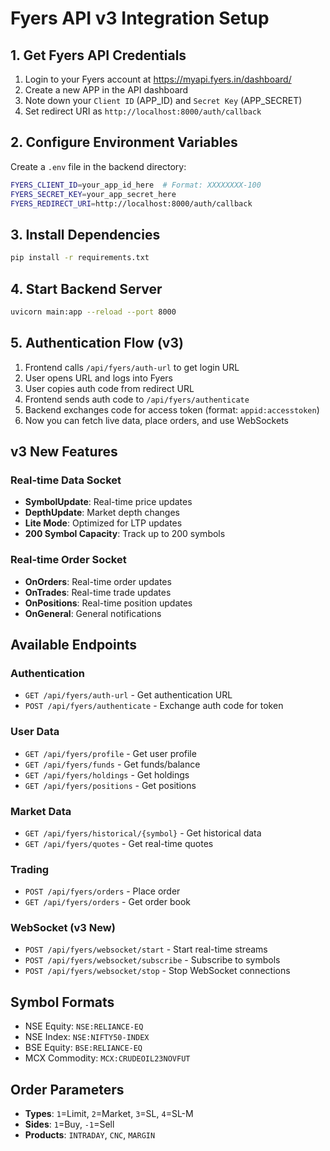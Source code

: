 # Fyers API v3 Integration Setup

## 1. Get Fyers API Credentials

1. Login to your Fyers account at https://myapi.fyers.in/dashboard/
2. Create a new APP in the API dashboard
3. Note down your `Client ID` (APP_ID) and `Secret Key` (APP_SECRET)
4. Set redirect URI as `http://localhost:8000/auth/callback`

## 2. Configure Environment Variables

Create a `.env` file in the backend directory:

```bash
FYERS_CLIENT_ID=your_app_id_here  # Format: XXXXXXXX-100
FYERS_SECRET_KEY=your_app_secret_here
FYERS_REDIRECT_URI=http://localhost:8000/auth/callback
```

## 3. Install Dependencies

```bash
pip install -r requirements.txt
```

## 4. Start Backend Server

```bash
uvicorn main:app --reload --port 8000
```

## 5. Authentication Flow (v3)

1. Frontend calls `/api/fyers/auth-url` to get login URL
2. User opens URL and logs into Fyers
3. User copies auth code from redirect URL
4. Frontend sends auth code to `/api/fyers/authenticate`
5. Backend exchanges code for access token (format: `appid:accesstoken`)
6. Now you can fetch live data, place orders, and use WebSockets

## v3 New Features

### Real-time Data Socket
- **SymbolUpdate**: Real-time price updates
- **DepthUpdate**: Market depth changes  
- **Lite Mode**: Optimized for LTP updates
- **200 Symbol Capacity**: Track up to 200 symbols

### Real-time Order Socket
- **OnOrders**: Real-time order updates
- **OnTrades**: Real-time trade updates
- **OnPositions**: Real-time position updates
- **OnGeneral**: General notifications

## Available Endpoints

### Authentication
- `GET /api/fyers/auth-url` - Get authentication URL
- `POST /api/fyers/authenticate` - Exchange auth code for token

### User Data  
- `GET /api/fyers/profile` - Get user profile
- `GET /api/fyers/funds` - Get funds/balance
- `GET /api/fyers/holdings` - Get holdings
- `GET /api/fyers/positions` - Get positions

### Market Data
- `GET /api/fyers/historical/{symbol}` - Get historical data
- `GET /api/fyers/quotes` - Get real-time quotes

### Trading
- `POST /api/fyers/orders` - Place order
- `GET /api/fyers/orders` - Get order book

### WebSocket (v3 New)
- `POST /api/fyers/websocket/start` - Start real-time streams
- `POST /api/fyers/websocket/subscribe` - Subscribe to symbols
- `POST /api/fyers/websocket/stop` - Stop WebSocket connections

## Symbol Formats
- NSE Equity: `NSE:RELIANCE-EQ`
- NSE Index: `NSE:NIFTY50-INDEX` 
- BSE Equity: `BSE:RELIANCE-EQ`
- MCX Commodity: `MCX:CRUDEOIL23NOVFUT`

## Order Parameters
- **Types**: `1`=Limit, `2`=Market, `3`=SL, `4`=SL-M
- **Sides**: `1`=Buy, `-1`=Sell
- **Products**: `INTRADAY`, `CNC`, `MARGIN`